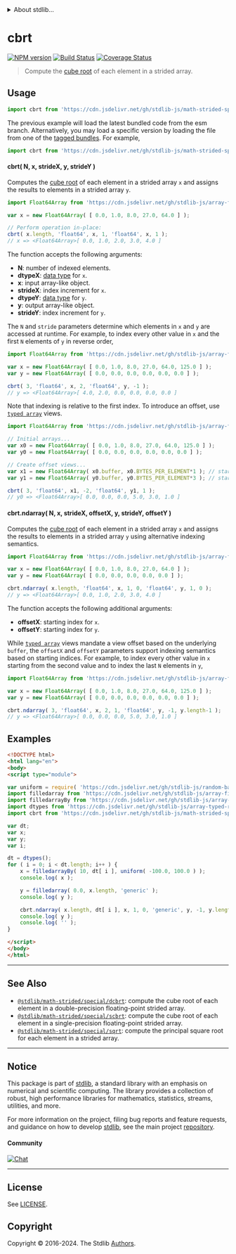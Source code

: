 <!--

@license Apache-2.0

Copyright (c) 2020 The Stdlib Authors.

Licensed under the Apache License, Version 2.0 (the "License");
you may not use this file except in compliance with the License.
You may obtain a copy of the License at

   http://www.apache.org/licenses/LICENSE-2.0

Unless required by applicable law or agreed to in writing, software
distributed under the License is distributed on an "AS IS" BASIS,
WITHOUT WARRANTIES OR CONDITIONS OF ANY KIND, either express or implied.
See the License for the specific language governing permissions and
limitations under the License.

-->


<details>
  <summary>
    About stdlib...
  </summary>
  <p>We believe in a future in which the web is a preferred environment for numerical computation. To help realize this future, we've built stdlib. stdlib is a standard library, with an emphasis on numerical and scientific computation, written in JavaScript (and C) for execution in browsers and in Node.js.</p>
  <p>The library is fully decomposable, being architected in such a way that you can swap out and mix and match APIs and functionality to cater to your exact preferences and use cases.</p>
  <p>When you use stdlib, you can be absolutely certain that you are using the most thorough, rigorous, well-written, studied, documented, tested, measured, and high-quality code out there.</p>
  <p>To join us in bringing numerical computing to the web, get started by checking us out on <a href="https://github.com/stdlib-js/stdlib">GitHub</a>, and please consider <a href="https://opencollective.com/stdlib">financially supporting stdlib</a>. We greatly appreciate your continued support!</p>
</details>

# cbrt

[![NPM version][npm-image]][npm-url] [![Build Status][test-image]][test-url] [![Coverage Status][coverage-image]][coverage-url] <!-- [![dependencies][dependencies-image]][dependencies-url] -->

> Compute the [cube root][@stdlib/math/base/special/cbrt] of each element in a strided array.

<section class="intro">

</section>

<!-- /.intro -->



<section class="usage">

## Usage

```javascript
import cbrt from 'https://cdn.jsdelivr.net/gh/stdlib-js/math-strided-special-cbrt@esm/index.mjs';
```
The previous example will load the latest bundled code from the esm branch. Alternatively, you may load a specific version by loading the file from one of the [tagged bundles](https://github.com/stdlib-js/math-strided-special-cbrt/tags). For example,

```javascript
import cbrt from 'https://cdn.jsdelivr.net/gh/stdlib-js/math-strided-special-cbrt@v0.2.1-esm/index.mjs';
```

#### cbrt( N, x, strideX, y, strideY )

Computes the [cube root][@stdlib/math/base/special/cbrt] of each element in a strided array `x` and assigns the results to elements in a strided array `y`.

```javascript
import Float64Array from 'https://cdn.jsdelivr.net/gh/stdlib-js/array-float64@esm/index.mjs';

var x = new Float64Array( [ 0.0, 1.0, 8.0, 27.0, 64.0 ] );

// Perform operation in-place:
cbrt( x.length, 'float64', x, 1, 'float64', x, 1 );
// x => <Float64Array>[ 0.0, 1.0, 2.0, 3.0, 4.0 ]
```

The function accepts the following arguments:

-   **N**: number of indexed elements.
-   **dtypeX**: [data type][@stdlib/strided/dtypes] for `x`.
-   **x**: input array-like object.
-   **strideX**: index increment for `x`.
-   **dtypeY**: [data type][@stdlib/strided/dtypes] for `y`.
-   **y**: output array-like object.
-   **strideY**: index increment for `y`.

The `N` and `stride` parameters determine which elements in `x` and `y` are accessed at runtime. For example, to index every other value in `x` and the first `N` elements of `y` in reverse order,

```javascript
import Float64Array from 'https://cdn.jsdelivr.net/gh/stdlib-js/array-float64@esm/index.mjs';

var x = new Float64Array( [ 0.0, 1.0, 8.0, 27.0, 64.0, 125.0 ] );
var y = new Float64Array( [ 0.0, 0.0, 0.0, 0.0, 0.0, 0.0 ] );

cbrt( 3, 'float64', x, 2, 'float64', y, -1 );
// y => <Float64Array>[ 4.0, 2.0, 0.0, 0.0, 0.0, 0.0 ]
```

Note that indexing is relative to the first index. To introduce an offset, use [`typed array`][mdn-typed-array] views.

```javascript
import Float64Array from 'https://cdn.jsdelivr.net/gh/stdlib-js/array-float64@esm/index.mjs';

// Initial arrays...
var x0 = new Float64Array( [ 0.0, 1.0, 8.0, 27.0, 64.0, 125.0 ] );
var y0 = new Float64Array( [ 0.0, 0.0, 0.0, 0.0, 0.0, 0.0 ] );

// Create offset views...
var x1 = new Float64Array( x0.buffer, x0.BYTES_PER_ELEMENT*1 ); // start at 2nd element
var y1 = new Float64Array( y0.buffer, y0.BYTES_PER_ELEMENT*3 ); // start at 4th element

cbrt( 3, 'float64', x1, -2, 'float64', y1, 1 );
// y0 => <Float64Array>[ 0.0, 0.0, 0.0, 5.0, 3.0, 1.0 ]
```

#### cbrt.ndarray( N, x, strideX, offsetX, y, strideY, offsetY )

Computes the [cube root][@stdlib/math/base/special/cbrt] of each element in a strided array `x` and assigns the results to elements in a strided array `y` using alternative indexing semantics.

```javascript
import Float64Array from 'https://cdn.jsdelivr.net/gh/stdlib-js/array-float64@esm/index.mjs';

var x = new Float64Array( [ 0.0, 1.0, 8.0, 27.0, 64.0 ] );
var y = new Float64Array( [ 0.0, 0.0, 0.0, 0.0, 0.0 ] );

cbrt.ndarray( x.length, 'float64', x, 1, 0, 'float64', y, 1, 0 );
// y => <Float64Array>[ 0.0, 1.0, 2.0, 3.0, 4.0 ]
```

The function accepts the following additional arguments:

-   **offsetX**: starting index for `x`.
-   **offsetY**: starting index for `y`.

While [`typed array`][mdn-typed-array] views mandate a view offset based on the underlying `buffer`, the `offsetX` and `offsetY` parameters support indexing semantics based on starting indices. For example, to index every other value in `x` starting from the second value and to index the last `N` elements in `y`,

```javascript
import Float64Array from 'https://cdn.jsdelivr.net/gh/stdlib-js/array-float64@esm/index.mjs';

var x = new Float64Array( [ 0.0, 1.0, 8.0, 27.0, 64.0, 125.0 ] );
var y = new Float64Array( [ 0.0, 0.0, 0.0, 0.0, 0.0, 0.0 ] );

cbrt.ndarray( 3, 'float64', x, 2, 1, 'float64', y, -1, y.length-1 );
// y => <Float64Array>[ 0.0, 0.0, 0.0, 5.0, 3.0, 1.0 ]
```

</section>

<!-- /.usage -->

<section class="notes">

</section>

<!-- /.notes -->

<section class="examples">

## Examples

<!-- eslint no-undef: "error" -->

```html
<!DOCTYPE html>
<html lang="en">
<body>
<script type="module">

var uniform = require( 'https://cdn.jsdelivr.net/gh/stdlib-js/random-base-uniform' ).factory;
import filledarray from 'https://cdn.jsdelivr.net/gh/stdlib-js/array-filled@esm/index.mjs';
import filledarrayBy from 'https://cdn.jsdelivr.net/gh/stdlib-js/array-filled-by@esm/index.mjs';
import dtypes from 'https://cdn.jsdelivr.net/gh/stdlib-js/array-typed-real-float-dtypes@esm/index.mjs';
import cbrt from 'https://cdn.jsdelivr.net/gh/stdlib-js/math-strided-special-cbrt@esm/index.mjs';

var dt;
var x;
var y;
var i;

dt = dtypes();
for ( i = 0; i < dt.length; i++ ) {
    x = filledarrayBy( 10, dt[ i ], uniform( -100.0, 100.0 ) );
    console.log( x );

    y = filledarray( 0.0, x.length, 'generic' );
    console.log( y );

    cbrt.ndarray( x.length, dt[ i ], x, 1, 0, 'generic', y, -1, y.length-1 );
    console.log( y );
    console.log( '' );
}

</script>
</body>
</html>
```

</section>

<!-- /.examples -->

<!-- Section for related `stdlib` packages. Do not manually edit this section, as it is automatically populated. -->

<section class="related">

* * *

## See Also

-   <span class="package-name">[`@stdlib/math-strided/special/dcbrt`][@stdlib/math/strided/special/dcbrt]</span><span class="delimiter">: </span><span class="description">compute the cube root of each element in a double-precision floating-point strided array.</span>
-   <span class="package-name">[`@stdlib/math-strided/special/scbrt`][@stdlib/math/strided/special/scbrt]</span><span class="delimiter">: </span><span class="description">compute the cube root of each element in a single-precision floating-point strided array.</span>
-   <span class="package-name">[`@stdlib/math-strided/special/sqrt`][@stdlib/math/strided/special/sqrt]</span><span class="delimiter">: </span><span class="description">compute the principal square root for each element in a strided array.</span>

</section>

<!-- /.related -->

<!-- Section for all links. Make sure to keep an empty line after the `section` element and another before the `/section` close. -->


<section class="main-repo" >

* * *

## Notice

This package is part of [stdlib][stdlib], a standard library with an emphasis on numerical and scientific computing. The library provides a collection of robust, high performance libraries for mathematics, statistics, streams, utilities, and more.

For more information on the project, filing bug reports and feature requests, and guidance on how to develop [stdlib][stdlib], see the main project [repository][stdlib].

#### Community

[![Chat][chat-image]][chat-url]

---

## License

See [LICENSE][stdlib-license].


## Copyright

Copyright &copy; 2016-2024. The Stdlib [Authors][stdlib-authors].

</section>

<!-- /.stdlib -->

<!-- Section for all links. Make sure to keep an empty line after the `section` element and another before the `/section` close. -->

<section class="links">

[npm-image]: http://img.shields.io/npm/v/@stdlib/math-strided-special-cbrt.svg
[npm-url]: https://npmjs.org/package/@stdlib/math-strided-special-cbrt

[test-image]: https://github.com/stdlib-js/math-strided-special-cbrt/actions/workflows/test.yml/badge.svg?branch=v0.2.1
[test-url]: https://github.com/stdlib-js/math-strided-special-cbrt/actions/workflows/test.yml?query=branch:v0.2.1

[coverage-image]: https://img.shields.io/codecov/c/github/stdlib-js/math-strided-special-cbrt/main.svg
[coverage-url]: https://codecov.io/github/stdlib-js/math-strided-special-cbrt?branch=main

<!--

[dependencies-image]: https://img.shields.io/david/stdlib-js/math-strided-special-cbrt.svg
[dependencies-url]: https://david-dm.org/stdlib-js/math-strided-special-cbrt/main

-->

[chat-image]: https://img.shields.io/gitter/room/stdlib-js/stdlib.svg
[chat-url]: https://app.gitter.im/#/room/#stdlib-js_stdlib:gitter.im

[stdlib]: https://github.com/stdlib-js/stdlib

[stdlib-authors]: https://github.com/stdlib-js/stdlib/graphs/contributors

[umd]: https://github.com/umdjs/umd
[es-module]: https://developer.mozilla.org/en-US/docs/Web/JavaScript/Guide/Modules

[deno-url]: https://github.com/stdlib-js/math-strided-special-cbrt/tree/deno
[deno-readme]: https://github.com/stdlib-js/math-strided-special-cbrt/blob/deno/README.md
[umd-url]: https://github.com/stdlib-js/math-strided-special-cbrt/tree/umd
[umd-readme]: https://github.com/stdlib-js/math-strided-special-cbrt/blob/umd/README.md
[esm-url]: https://github.com/stdlib-js/math-strided-special-cbrt/tree/esm
[esm-readme]: https://github.com/stdlib-js/math-strided-special-cbrt/blob/esm/README.md
[branches-url]: https://github.com/stdlib-js/math-strided-special-cbrt/blob/main/branches.md

[stdlib-license]: https://raw.githubusercontent.com/stdlib-js/math-strided-special-cbrt/main/LICENSE

[mdn-typed-array]: https://developer.mozilla.org/en-US/docs/Web/JavaScript/Reference/Global_Objects/TypedArray

[@stdlib/math/base/special/cbrt]: https://github.com/stdlib-js/math-base-special-cbrt/tree/esm

[@stdlib/strided/dtypes]: https://github.com/stdlib-js/strided-dtypes/tree/esm

<!-- <related-links> -->

[@stdlib/math/strided/special/dcbrt]: https://github.com/stdlib-js/math-strided-special-dcbrt/tree/esm

[@stdlib/math/strided/special/scbrt]: https://github.com/stdlib-js/math-strided-special-scbrt/tree/esm

[@stdlib/math/strided/special/sqrt]: https://github.com/stdlib-js/math-strided-special-sqrt/tree/esm

<!-- </related-links> -->

</section>

<!-- /.links -->
